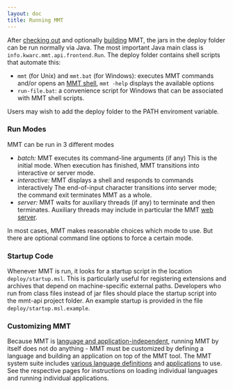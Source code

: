 ```yaml
---
layout: doc
title: Running MMT
---
```


After [checking out](index#download) and optionally [building](build/) MMT, the jars in the deploy folder can be run normally via Java. The most important Java main class is `info.kwarc.mmt.api.frontend.Run`.
The deploy folder contains shell scripts that automate this:

* `mmt` (for Unix) and `mmt.bat` (for Windows): executes MMT commands and/or opens an [MMT shell](../applications/shell.html), `mmt -help` displays the available options
* `run-file.bat`: a convenience script for Windows that can be associated with MMT shell scripts.

Users may wish to add the deploy folder to the PATH enviroment variable.

### Run Modes
MMT can be run in 3 different modes

* *batch:* MMT executes its command-line arguments (if any)
    This is the initial mode. When execution has finished, MMT transitions into interactive or server mode.
* *interactive:* MMT displays a shell and responds to commands interactively
    The end-of-input character transitions into server mode; the command exit terminates MMT as a whole.
* *server:* MMT waits for auxiliary threads (if any) to terminate and then terminates.
    Auxiliary threads may include in particular the MMT [web server](../applications/server.html).

In most cases, MMT makes reasonable choices which mode to use.
But there are optional command line options to force a certain mode.

### Startup Code
Whenever MMT is run, it looks for a startup script in the location `deploy/startup.msl`.
This is particularly useful for registering extensions and archives that depend on machine-specific external paths.
Developers who run from class files instead of jar files should place the startup script into the mmt-api project folder.
An example startup is provided in the file `deploy/startup.msl.example`.

### Customizing MMT
Because MMT is [language and application-independent](../philosophy/independence.html), running MMT by itself does not do anything - MMT must be customized by defining a language and building an application on top of the MMT tool.
The MMT system suite includes [various language definitions](../applications/oaf.html) and [applications](../applications/) to use.
See the respective pages for instructions on loading individual languages and running individual applications.
